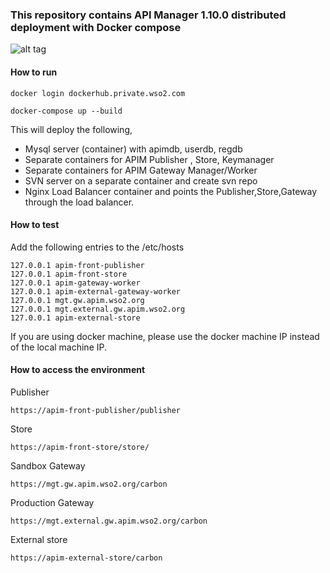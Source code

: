 ### This repository contains API Manager 1.10.0 distributed deployment with Docker compose

![alt tag](https://github.com/wso2-support/deployment-patterns/blob/master/wso2am/1.10.0/patterns/design/pattern-4.png)

#### How to run

 ```docker login dockerhub.private.wso2.com ```

 ```docker-compose up --build```

This will deploy the following,

* Mysql server (container) with apimdb, userdb, regdb
* Separate containers for APIM Publisher , Store, Keymanager
* Separate containers for APIM Gateway Manager/Worker
* SVN server on a separate container and create svn repo
* Nginx Load Balancer container and points the Publisher,Store,Gateway through the load balancer.



#### How to test

Add the following entries to the /etc/hosts
```
127.0.0.1 apim-front-publisher
127.0.0.1 apim-front-store
127.0.0.1 apim-gateway-worker
127.0.0.1 apim-external-gateway-worker
127.0.0.1 mgt.gw.apim.wso2.org
127.0.0.1 mgt.external.gw.apim.wso2.org
127.0.0.1 apim-external-store
```
If you are using docker machine, please use the docker machine IP instead of the local machine IP.

#### How to access the environment

Publisher

```
https://apim-front-publisher/publisher
```

Store

```
https://apim-front-store/store/
```


Sandbox Gateway

```
https://mgt.gw.apim.wso2.org/carbon
```

Production Gateway

```
https://mgt.external.gw.apim.wso2.org/carbon
```


External store
```
https://apim-external-store/carbon
```




